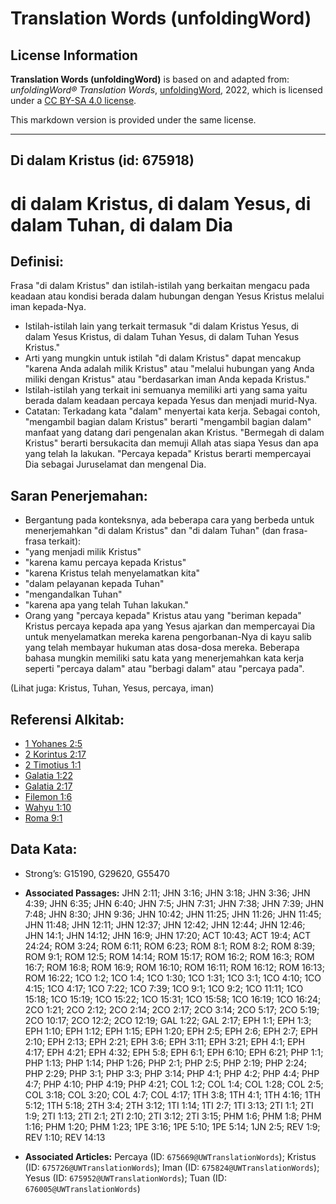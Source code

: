 # Translation Words (unfoldingWord)

## License Information

**Translation Words (unfoldingWord)** is based on and adapted from: _unfoldingWord® Translation Words_, [unfoldingWord](https://unfoldingword.org/utw), 2022, which is licensed under a [CC BY-SA 4.0 license](https://creativecommons.org/licenses/by-sa/4.0/legalcode.en).

This markdown version is provided under the same license.



--------------------------------

## Di dalam Kristus (id: 675918)

di dalam Kristus, di dalam Yesus, di dalam Tuhan, di dalam Dia
==============================================================

Definisi:
---------

Frasa "di dalam Kristus" dan istilah\-istilah yang berkaitan mengacu pada keadaan atau kondisi berada dalam hubungan dengan Yesus Kristus melalui iman kepada\-Nya.

* Istilah\-istilah lain yang terkait termasuk "di dalam Kristus Yesus, di dalam Yesus Kristus, di dalam Tuhan Yesus, di dalam Tuhan Yesus Kristus."
* Arti yang mungkin untuk istilah "di dalam Kristus" dapat mencakup "karena Anda adalah milik Kristus" atau "melalui hubungan yang Anda miliki dengan Kristus" atau "berdasarkan iman Anda kepada Kristus."
* Istilah\-istilah yang terkait ini semuanya memiliki arti yang sama yaitu berada dalam keadaan percaya kepada Yesus dan menjadi murid\-Nya.
* Catatan: Terkadang kata "dalam" menyertai kata kerja. Sebagai contoh, "mengambil bagian dalam Kristus" berarti "mengambil bagian dalam" manfaat yang datang dari pengenalan akan Kristus. "Bermegah di dalam Kristus" berarti bersukacita dan memuji Allah atas siapa Yesus dan apa yang telah Ia lakukan. "Percaya kepada" Kristus berarti mempercayai Dia sebagai Juruselamat dan mengenal Dia.

Saran Penerjemahan:
-------------------

* Bergantung pada konteksnya, ada beberapa cara yang berbeda untuk menerjemahkan "di dalam Kristus" dan "di dalam Tuhan" (dan frasa\-frasa terkait):
* "yang menjadi milik Kristus"
* "karena kamu percaya kepada Kristus"
* "karena Kristus telah menyelamatkan kita"
* "dalam pelayanan kepada Tuhan"
* "mengandalkan Tuhan"
* "karena apa yang telah Tuhan lakukan."
* Orang yang "percaya kepada" Kristus atau yang "beriman kepada" Kristus percaya kepada apa yang Yesus ajarkan dan mempercayai Dia untuk menyelamatkan mereka karena pengorbanan\-Nya di kayu salib yang telah membayar hukuman atas dosa\-dosa mereka. Beberapa bahasa mungkin memiliki satu kata yang menerjemahkan kata kerja seperti "percaya dalam" atau "berbagi dalam" atau "percaya pada".

(Lihat juga: Kristus, Tuhan, Yesus, percaya, iman)

Referensi Alkitab:
------------------

* [1 Yohanes 2:5](https://ref.ly/1John0:0)
* [2 Korintus 2:17](https://ref.ly/2Cor0:0)
* [2 Timotius 1:1](https://ref.ly/2Tim0:0)
* [Galatia 1:22](https://ref.ly/Gal1:22)
* [Galatia 2:17](https://ref.ly/Gal2:17)
* [Filemon 1:6](https://ref.ly/Phlm1:6)
* [Wahyu 1:10](https://ref.ly/Rev1:10)
* [Roma 9:1](https://ref.ly/Rom9:1)

Data Kata:
----------

* Strong’s: G15190, G29620, G55470

* **Associated Passages:** JHN 2:11; JHN 3:16; JHN 3:18; JHN 3:36; JHN 4:39; JHN 6:35; JHN 6:40; JHN 7:5; JHN 7:31; JHN 7:38; JHN 7:39; JHN 7:48; JHN 8:30; JHN 9:36; JHN 10:42; JHN 11:25; JHN 11:26; JHN 11:45; JHN 11:48; JHN 12:11; JHN 12:37; JHN 12:42; JHN 12:44; JHN 12:46; JHN 14:1; JHN 14:12; JHN 16:9; JHN 17:20; ACT 10:43; ACT 19:4; ACT 24:24; ROM 3:24; ROM 6:11; ROM 6:23; ROM 8:1; ROM 8:2; ROM 8:39; ROM 9:1; ROM 12:5; ROM 14:14; ROM 15:17; ROM 16:2; ROM 16:3; ROM 16:7; ROM 16:8; ROM 16:9; ROM 16:10; ROM 16:11; ROM 16:12; ROM 16:13; ROM 16:22; 1CO 1:2; 1CO 1:4; 1CO 1:30; 1CO 1:31; 1CO 3:1; 1CO 4:10; 1CO 4:15; 1CO 4:17; 1CO 7:22; 1CO 7:39; 1CO 9:1; 1CO 9:2; 1CO 11:11; 1CO 15:18; 1CO 15:19; 1CO 15:22; 1CO 15:31; 1CO 15:58; 1CO 16:19; 1CO 16:24; 2CO 1:21; 2CO 2:12; 2CO 2:14; 2CO 2:17; 2CO 3:14; 2CO 5:17; 2CO 5:19; 2CO 10:17; 2CO 12:2; 2CO 12:19; GAL 1:22; GAL 2:17; EPH 1:1; EPH 1:3; EPH 1:10; EPH 1:12; EPH 1:15; EPH 1:20; EPH 2:5; EPH 2:6; EPH 2:7; EPH 2:10; EPH 2:13; EPH 2:21; EPH 3:6; EPH 3:11; EPH 3:21; EPH 4:1; EPH 4:17; EPH 4:21; EPH 4:32; EPH 5:8; EPH 6:1; EPH 6:10; EPH 6:21; PHP 1:1; PHP 1:13; PHP 1:14; PHP 1:26; PHP 2:1; PHP 2:5; PHP 2:19; PHP 2:24; PHP 2:29; PHP 3:1; PHP 3:3; PHP 3:14; PHP 4:1; PHP 4:2; PHP 4:4; PHP 4:7; PHP 4:10; PHP 4:19; PHP 4:21; COL 1:2; COL 1:4; COL 1:28; COL 2:5; COL 3:18; COL 3:20; COL 4:7; COL 4:17; 1TH 3:8; 1TH 4:1; 1TH 4:16; 1TH 5:12; 1TH 5:18; 2TH 3:4; 2TH 3:12; 1TI 1:14; 1TI 2:7; 1TI 3:13; 2TI 1:1; 2TI 1:9; 2TI 1:13; 2TI 2:1; 2TI 2:10; 2TI 3:12; 2TI 3:15; PHM 1:6; PHM 1:8; PHM 1:16; PHM 1:20; PHM 1:23; 1PE 3:16; 1PE 5:10; 1PE 5:14; 1JN 2:5; REV 1:9; REV 1:10; REV 14:13
* **Associated Articles:** Percaya (ID: `675669@UWTranslationWords`); Kristus (ID: `675726@UWTranslationWords`); Iman (ID: `675824@UWTranslationWords`); Yesus (ID: `675952@UWTranslationWords`); Tuan (ID: `676005@UWTranslationWords`)

